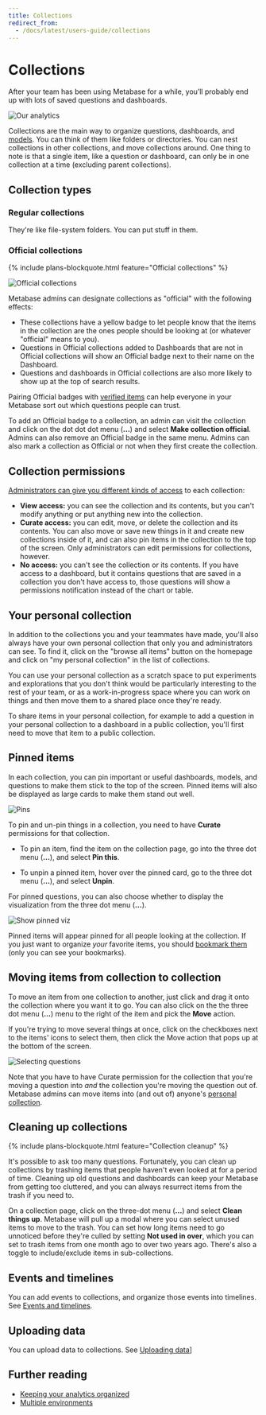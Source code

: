 ```yaml
---
title: Collections
redirect_from:
  - /docs/latest/users-guide/collections
---
```


# Collections

After your team has been using Metabase for a while, you’ll probably end up with lots of saved questions and dashboards.

![Our analytics](./images/our-analytics-page.png)

Collections are the main way to organize questions, dashboards, and [models][models]. You can think of them like folders or directories. You can nest collections in other collections, and move collections around. One thing to note is that a single item, like a question or dashboard, can only be in one collection at a time (excluding parent collections).

## Collection types

### Regular collections

They're like file-system folders. You can put stuff in them.

### Official collections

{% include plans-blockquote.html feature="Official collections" %}

![Official collections](./images/official-collection.png)

Metabase admins can designate collections as "official" with the following effects:

- These collections have a yellow badge to let people know that the items in the collection are the ones people should be looking at (or whatever "official" means to you).
- Questions in Official collections added to Dashboards that are not in Official collections will show an Official badge next to their name on the Dashboard.
- Questions and dashboards in Official collections are also more likely to show up at the top of search results.

Pairing Official badges with [verified items](./exploration.md#verified-items) can help everyone in your Metabase sort out which questions people can trust.

To add an Official badge to a collection, an admin can visit the collection and click on the dot dot dot menu (**...**) and select **Make collection official**. Admins can also remove an Official badge in the same menu. Admins can also mark a collection as Official or not when they first create the collection.

## Collection permissions

[Administrators can give you different kinds of access](../permissions/collections.md) to each collection:

- **View access:** you can see the collection and its contents, but you can't modify anything or put anything new into the collection.
- **Curate access:** you can edit, move, or delete the collection and its contents. You can also move or save new things in it and create new collections inside of it, and can also pin items in the collection to the top of the screen. Only administrators can edit permissions for collections, however.
- **No access:** you can't see the collection or its contents. If you have access to a dashboard, but it contains questions that are saved in a collection you don't have access to, those questions will show a permissions notification instead of the chart or table.

## Your personal collection

In addition to the collections you and your teammates have made, you'll also always have your own personal collection that only you and administrators can see. To find it, click on the "browse all items" button on the homepage and click on "my personal collection" in the list of collections.

You can use your personal collection as a scratch space to put experiments and explorations that you don't think would be particularly interesting to the rest of your team, or as a work-in-progress space where you can work on things and then move them to a shared place once they're ready.

To share items in your personal collection, for example to add a question in your personal collection to a dashboard in a public collection, you'll first need to move that item to a public collection.

## Pinned items

In each collection, you can pin important or useful dashboards, models, and questions to make them stick to the top of the screen. Pinned items will also be displayed as large cards to make them stand out well.

![Pins](./images/pinned-items.png)

To pin and un-pin things in a collection, you need to have **Curate** permissions for that collection.

- To pin an item, find the item on the collection page, go into the three dot menu (**...**), and select **Pin this**.

- To unpin a pinned item, hover over the pinned card, go to the three dot menu (**...**), and select **Unpin**.

For pinned questions, you can also choose whether to display the visualization from the three dot menu (**...**).

![Show pinned viz](./images/pinned-show-viz.png)

Pinned items will appear pinned for all people looking at the collection. If you just want to organize _your_ favorite items, you should [bookmark them](./exploration.md#bookmarks) (only you can see your bookmarks).

## Moving items from collection to collection

To move an item from one collection to another, just click and drag it onto the collection where you want it to go.
You can also click on the the three dot menu (**...**) menu to the right of the item and pick the **Move** action.

If you're trying to move several things at once, click on the checkboxes next to the items' icons to select them, then click the Move action that pops up at the bottom of the screen.

![Selecting questions](./images/question-checkbox.png)

Note that you have to have Curate permission for the collection that you're moving a question into _and_ the collection you're moving the question out of. Metabase admins can move items into (and out of) anyone's [personal collection](#your-personal-collection).

## Cleaning up collections

{% include plans-blockquote.html feature="Collection cleanup" %}

It's possible to ask too many questions. Fortunately, you can clean up collections by trashing items that people haven't even looked at for a period of time. Cleaning up old questions and dashboards can keep your Metabase from getting too cluttered, and you can always resurrect items from the trash if you need to.

On a collection page, click on the three-dot menu (**...**) and select **Clean things up**. Metabase will pull up a modal where you can select unused items to move to the trash. You can set how long items need to go unnoticed before they're culled by setting **Not used in over**, which you can set to trash items from one month ago to over two years ago. There's also a toggle to include/exclude items in sub-collections.

## Events and timelines

You can add events to collections, and organize those events into timelines. See [Events and timelines](events-and-timelines.md).

## Uploading data

You can upload data to collections. See [Uploading data](./uploads.md)]

## Further reading

- [Keeping your analytics organized](https://www.metabase.com/learn/administration/same-page)
- [Multiple environments](https://www.metabase.com/learn/metabase-basics/administration/administration-and-operation/multi-env#one-collection-per-environment)

[dashboards]: ../dashboards/introduction.md
[models]: ../data-modeling/models.md
